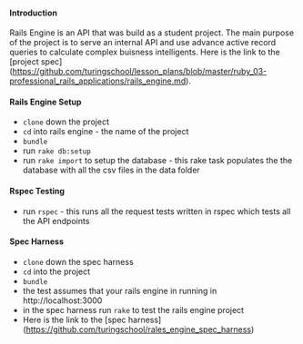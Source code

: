 #### Introduction
Rails Engine is an API that was build as a student project. The main purpose of the project is to serve an internal API and use advance active record queries to calculate complex buisness intelligents. Here is the link to the [project spec] (https://github.com/turingschool/lesson_plans/blob/master/ruby_03-professional_rails_applications/rails_engine.md).

#### Rails Engine Setup
* `clone` down the project
* `cd` into rails engine - the name of the project
* `bundle`
* run `rake db:setup`
* run `rake import` to setup the database - this rake task populates the the database with all the csv files in the data folder

#### Rspec Testing
* run `rspec` - this runs all the request tests written in rspec which tests all the API endpoints

#### Spec Harness
* `clone` down the spec harness 
* `cd` into the project
* `bundle`
* the test assumes that your rails engine in running in http://localhost:3000
* in the spec harness run `rake` to test the rails engine project
* Here is the link to the [spec harness] (https://github.com/turingschool/rales_engine_spec_harness)
